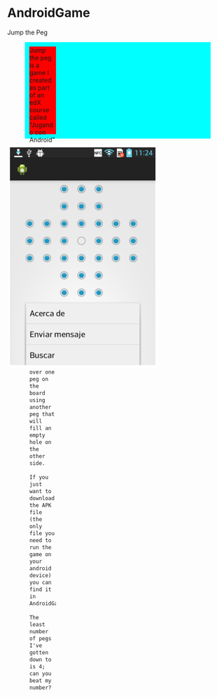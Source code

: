 # AndroidGame
Jump the Peg

<div style="width: 80%; height: 200px; background: aqua; margin: auto; padding: 10px;">
  <div style="width: 15%; height: 200px; background: red; float: left;">
    Jump the peg is a game I created as part of an edX course called "Jugando con Android" - literally "Playing with Android"     in Spanish - offered by the Universidad Autonoma de Madrid.
    The target version is Android SDK 15.

    It's a simple game played with virtual pegs and holes on your screen.
    You jump over one peg on the board using another peg that will fill an empty hole on the other side.

    If you just want to download the APK file (the only file you need to run the game on your android device) you can find it     in AndroidGame/bin.

    The least number of pegs I've gotten down to is 4; can you beat my number?
  </div>
</div>

![Alt text](./android-game.jpg?raw=true "Jump the Peg")
